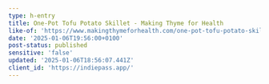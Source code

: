 ```yaml
---
type: h-entry
title: One-Pot Tofu Potato Skillet - Making Thyme for Health
like-of: 'https://www.makingthymeforhealth.com/one-pot-tofu-potato-skillet/#recipe'
date: '2025-01-06T19:56:00+0100'
post-status: published
sensitive: 'false'
updated: '2025-01-06T18:56:07.441Z'
client_id: 'https://indiepass.app/'
---
```


